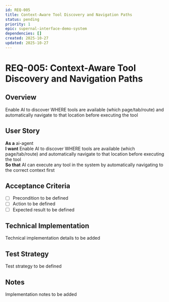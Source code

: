 ```yaml
---
id: REQ-005
title: Context-Aware Tool Discovery and Navigation Paths
status: pending
priority: 1
epic: supernal-interface-demo-system
dependencies: []
created: 2025-10-27
updated: 2025-10-27
---
```


# REQ-005: Context-Aware Tool Discovery and Navigation Paths

## Overview
Enable AI to discover WHERE tools are available (which page/tab/route) and automatically navigate to that location before executing the tool

## User Story
**As a** ai-agent  
**I want** Enable AI to discover WHERE tools are available (which page/tab/route) and automatically navigate to that location before executing the tool  
**So that** AI can execute any tool in the system by automatically navigating to the correct context first

## Acceptance Criteria
- [ ] Precondition to be defined
- [ ] Action to be defined
- [ ] Expected result to be defined

## Technical Implementation
Technical implementation details to be added

## Test Strategy
Test strategy to be defined

## Notes
Implementation notes to be added
